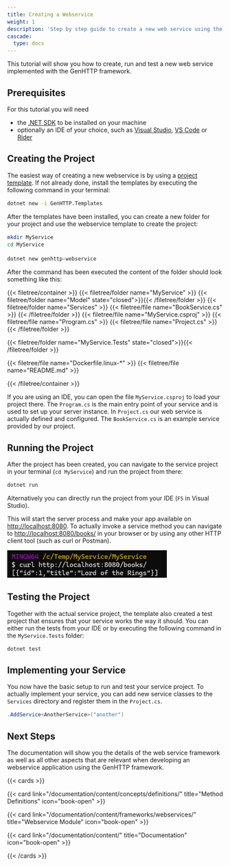 ```yaml
---
title: Creating a Webservice
weight: 1
description: 'Step by step guide to create a new web service using the GenHTTP framework'
cascade:
  type: docs
---
```


This tutorial will show you how to create, run and test a new web service implemented
with the GenHTTP framework.

## Prerequisites

For this tutorial you will need

- the [.NET SDK](https://dotnet.microsoft.com/en-us/download) to be installed on your machine
- optionally an IDE of your choice, such as [Visual Studio](https://visualstudio.microsoft.com/), [VS Code](https://visualstudio.microsoft.com/) or [Rider](https://www.jetbrains.com/rider/)

## Creating the Project

The easiest way of creating a new webservice is by using a [project template](../../content/templates/). If not already
done, install the templates by executing the following command in your terminal:

```bash
dotnet new -i GenHTTP.Templates
```

After the templates have been installed, you can create a new folder for your project and use the webservice
template to create the project:

```bash
mkdir MyService
cd MyService

dotnet new genhttp-webservice
```

After the command has been executed the content of the folder should look something like this:

{{< filetree/container >}}
  {{< filetree/folder name="MyService" >}}
    {{< filetree/folder name="Model" state="closed">}}{{< /filetree/folder >}}
    {{< filetree/folder name="Services" >}}
      {{< filetree/file name="BookService.cs" >}}
    {{< /filetree/folder >}}
    {{< filetree/file name="MyService.csproj" >}}
    {{< filetree/file name="Program.cs" >}}
    {{< filetree/file name="Project.cs" >}}
  {{< /filetree/folder >}}

  {{< filetree/folder name="MyService.Tests" state="closed">}}{{< /filetree/folder >}}

  {{< filetree/file name="Dockerfile.linux-*" >}}
  {{< filetree/file name="README.md" >}}

{{< /filetree/container >}}

If you are using an IDE, you can open the file `MyService.csproj` to load your project there.
The `Program.cs` is the main entry point of your service and is used to set up your server instance.
In `Project.cs` our web service is actually defined and configured. The `BookService.cs` is 
an example service provided by our project.

## Running the Project

After the project has been created, you can navigate to the service project in your terminal (`cd MyService`)
and run the project from there:

```bash
dotnet run
```

Alternatively you can directly run the project from your IDE (`F5` in Visual Studio).

This will start the server process and make your app available on [http://localhost:8080](http://localhost:8080).
To actually invoke a service method you can navigate to [http://localhost:8080/books/](http://localhost:8080/books/) in your browser or by using
any other HTTP client tool (such as curl or Postman).

![Web service results via curl](01_curl.png)

## Testing the Project

Together with the actual service project, the template also created a test project that ensures
that your service works the way it should. You can either run the tests from your IDE
or by executing the following command in the `MyService.Tests` folder:

```bash
dotnet test
```

## Implementing your Service

You now have the basic setup to run and test your service project. To actually implement
your service, you can add new service classes to the `Services` directory and register them
in the `Project.cs`.

```csharp
.AddService<AnotherService>("another")
```

## Next Steps

The documentation will show you the details of the web service framework as well
as all other aspects that are relevant when developing an webservice application
using the GenHTTP framework.

{{< cards >}}

  {{< card link="/documentation/content/concepts/definitions/" title="Method Definitions" icon="book-open" >}}

  {{< card link="/documentation/content/frameworks/webservices/" title="Webservice Module" icon="book-open" >}}

  {{< card link="/documentation/content/" title="Documentation" icon="book-open" >}}

{{< /cards >}}
